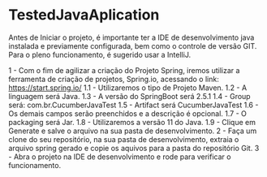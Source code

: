 # TestedJavaAplication

Antes de Iniciar o projeto, é importante ter a IDE de desenvolvimento java instalada e previamente configurada, bem como o controle de versão GIT.
Para o pleno funcionamento, é sugerido usar a IntelliJ.

1 - Com o fim de agilizar a criação do Projeto Spring, iremos utilizar a ferramenta de criação de projetos, Spring.io, acessando o link: https://start.spring.io/
	1.1 - Utilizaremos o tipo de Projeto Maven.
	1.2 - A linguagem será Java.
	1.3 - A versão do SpringBoot será 2.5.1
	1.4 - Group será: com.br.CucumberJavaTest
	1.5 - Artifact será CucumberJavaTest
	1.6 - Os demais campos serão preenchidos e a descrição é opcional.
	1.7 - O packaging será Jar.
	1.8 - Utilizaremos a versão 11 do Java.
	1.9 - Clique em Generate e salve o arquivo na sua pasta de desenvolvimento.
2 - Faça um clone do seu repositório, na sua pasta de desenvolvimento, extraia o arquivo spring gerado e copie os aquivos para a pasta do repositório Git.
3 - Abra o projeto na IDE de desenvolvimento e rode para verificar o funcionamento.
	